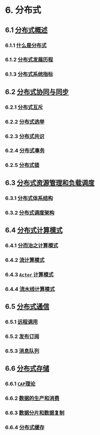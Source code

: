 # 6. 分布式

## 6.1 [分布式概述](分布式概述.md)

### 6.1.1 [什么是分布式](分布式概述.md#611-什么是分布式)

### 6.1.2 [分布式发展历程](分布式概述.md#612-分布式发展历程)

### 6.1.3 [分布式系统指标](分布式概述.md#613-分布式系统指标)

## 6.2 [分布式协同与同步](分布式协同与同步.md)

### 6.2.1 [分布式互斥](分布式协同与同步.md#621-分布式互斥)

### 6.2.2 [分布式选举](分布式协同与同步.md#622-分布式选举)

### 6.2.3 [分布式共识](分布式协同与同步.md#623-分布式共识)

### 6.2.4 [分布式事务](分布式协同与同步.md#624-分布式事务)

### 6.2.5 [分布式锁](分布式协同与同步.md#625-分布式锁)

## 6.3 [分布式资源管理和负载调度](分布式资源管理和负载调度.md)

### 6.3.1 [分布式体系结构](分布式资源管理和负载调度.md#631-分布式体系结构)

### 6.3.2 [分布式调度架构](分布式资源管理和负载调度.md#632-分布式调度架构)

## 6.4 [分布式计算模式](分布式计算模式.md)

### 6.4.1 [分而治之计算模式](分布式计算模式.md#641-分而治之计算模式)

### 6.4.2 [流计算模式](分布式计算模式.md#642-流计算模式)

### 6.4.3 [`Actor` 计算模式](分布式计算模式.md#643-actor计算模式)

### 6.4.4 [流水线计算模式](分布式计算模式.md#644-流水线计算模式)

## 6.5 [分布式通信](分布式通信.md)

### 6.5.1 [远程调用](分布式通信.md#651-远程调用)

### 6.5.2 [发布订阅](分布式通信.md#652-发布订阅)

### 6.5.3 [消息队列](分布式通信.md#653-消息队列)

## 6.6 [分布式存储](分布式存储.md)

### 6.6.1 [`CAP`理论](分布式存储.md#661-cap理论)

### 6.6.2 [数据的生产和消费](分布式存储.md#662-数据的生产和消费)

### 6.6.3 [数据分片和数据复制](分布式存储.md#663-数据分片和数据复制)

### 6.6.4 [分布式缓存](分布式存储.md#664-分布式缓存)